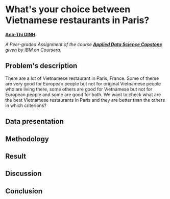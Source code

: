 # What's your choice between Vietnamese restaurants in Paris?

[**Anh-Thi DINH**](https://dinhanhthi.com)

*A Peer-graded Assignment of the course **[Applied Data Science Capstone](https://www.coursera.org/learn/applied-data-science-capstone/)** given by IBM on Coursera.*

## Problem's description

There are a lot of Vietnamese restaurant in Paris, France. Some of theme are very good for European people but not for original Vietnamese people who are living there, some others are good for Vietnamese but not for European people and some are good for both. We want to check what are the best Vietnamese restaurants in Paris and they are better than the others in which criterions?

## Data presentation

## Methodology

## Result

## Discussion

## Conclusion

